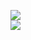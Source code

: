 [![](https://img.shields.io/badge/Made%20With-Github%20Spray-lightgrey.svg?style=for-the-badge&logo=github)](https://github.com/Annihil/github-spray#4981)  
[![](https://i.imgur.com/2DrTn0Z.gif)](https://github.com/Annihil/github-spray)